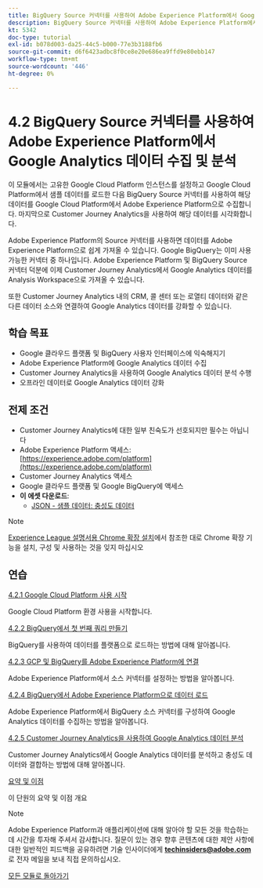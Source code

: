 ```yaml
---
title: BigQuery Source 커넥터를 사용하여 Adobe Experience Platform에서 Google Analytics 데이터 수집 및 분석
description: BigQuery Source 커넥터를 사용하여 Adobe Experience Platform에서 Google Analytics 데이터 수집 및 분석
kt: 5342
doc-type: tutorial
exl-id: b078d003-da25-44c5-b000-77e3b3188fb6
source-git-commit: d6f6423adbc8f0ce8e20e686ea9ffd9e80ebb147
workflow-type: tm+mt
source-wordcount: '446'
ht-degree: 0%

---
```


# 4.2 BigQuery Source 커넥터를 사용하여 Adobe Experience Platform에서 Google Analytics 데이터 수집 및 분석

이 모듈에서는 고유한 Google Cloud Platform 인스턴스를 설정하고 Google Cloud Platform에서 샘플 데이터를 로드한 다음 BigQuery Source 커넥터를 사용하여 해당 데이터를 Google Cloud Platform에서 Adobe Experience Platform으로 수집합니다. 마지막으로 Customer Journey Analytics을 사용하여 해당 데이터를 시각화합니다.

Adobe Experience Platform의 Source 커넥터를 사용하면 데이터를 Adobe Experience Platform으로 쉽게 가져올 수 있습니다. Google BigQuery는 이미 사용 가능한 커넥터 중 하나입니다. Adobe Experience Platform 및 BigQuery Source 커넥터 덕분에 이제 Customer Journey Analytics에서 Google Analytics 데이터를 Analysis Workspace으로 가져올 수 있습니다.

또한 Customer Journey Analytics 내의 CRM, 콜 센터 또는 로열티 데이터와 같은 다른 데이터 소스와 연결하여 Google Analytics 데이터를 강화할 수 있습니다.

## 학습 목표

- Google 클라우드 플랫폼 및 BigQuery 사용자 인터페이스에 익숙해지기
- Adobe Experience Platform에 Google Analytics 데이터 수집
- Customer Journey Analytics을 사용하여 Google Analytics 데이터 분석 수행
- 오프라인 데이터로 Google Analytics 데이터 강화

## 전제 조건

- Customer Journey Analytics에 대한 일부 친숙도가 선호되지만 필수는 아닙니다
- Adobe Experience Platform 액세스: [https://experience.adobe.com/platform](https://experience.adobe.com/platform)
- Customer Journey Analytics 액세스
- Google 클라우드 플랫폼 및 Google BigQuery에 액세스
- **이 에셋 다운로드**:
   - [JSON - 샘플 데이터: 충성도 데이터](./../../../assets/json/bqLoyalty.json)

>[!NOTE]
>
>[Experience League 설명서용 Chrome 확장 설치](../../gettingstarted/gettingstarted/ex1.md)에서 참조한 대로 Chrome 확장 기능을 설치, 구성 및 사용하는 것을 잊지 마십시오

## 연습

[4.2.1 Google Cloud Platform 사용 시작](./ex1.md)

Google Cloud Platform 환경 사용을 시작합니다.

[4.2.2 BigQuery에서 첫 번째 쿼리 만들기](./ex2.md)

BigQuery를 사용하여 데이터를 플랫폼으로 로드하는 방법에 대해 알아봅니다.

[4.2.3 GCP 및 BigQuery를 Adobe Experience Platform에 연결](./ex3.md)

Adobe Experience Platform에서 소스 커넥터를 설정하는 방법을 알아봅니다.

[4.2.4 BigQuery에서 Adobe Experience Platform으로 데이터 로드](./ex4.md)

Adobe Experience Platform에서 BigQuery 소스 커넥터를 구성하여 Google Analytics 데이터를 수집하는 방법을 알아봅니다.

[4.2.5 Customer Journey Analytics을 사용하여 Google Analytics 데이터 분석](./ex5.md)

Customer Journey Analytics에서 Google Analytics 데이터를 분석하고 충성도 데이터와 결합하는 방법에 대해 알아봅니다.

[요약 및 이점](./summary.md)

이 단원의 요약 및 이점 개요

>[!NOTE]
>
>Adobe Experience Platform과 애플리케이션에 대해 알아야 할 모든 것을 학습하는 데 시간을 투자해 주셔서 감사합니다. 질문이 있는 경우 향후 콘텐츠에 대한 제안 사항에 대한 일반적인 피드백을 공유하려면 기술 인사이더에게 **techinsiders@adobe.com**&#x200B;로 전자 메일을 보내 직접 문의하십시오.

[모든 모듈로 돌아가기](../../../overview.md)
